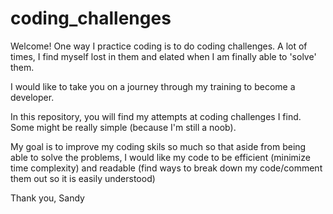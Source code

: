 # coding_challenges

Welcome! One way I practice coding is to do coding challenges. A lot of times, I find myself lost in them and elated when I am finally able to 'solve' them. 

I would like to take you on a journey through my training to become a developer.

In this repository, you will find my attempts at coding challenges I find. Some might be really simple (because I'm still a noob).

My goal is to improve my coding skils so much so that aside from being able to solve the problems, I would like my code to be efficient (minimize time complexity) and readable (find ways to break down my code/comment them out so it is easily understood)


Thank you,
Sandy 